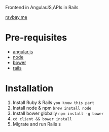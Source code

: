 Frontend in AngularJS,APIs in Rails

[ravbay.me](http://ravbay.me)

# Pre-requisites

- [angular.js](https://angularjs.org/)
- [node](https://nodejs.org)
- [bower](http://bower.io/)
- [rails](https://rubyonrails.org)

# Installation

1. Install Ruby & Rails `you know this part`
2. Install node & npm `brew install node`
3. Install bower globally `npm install -g bower`
4. `cd client && bower install`
5. Migrate and run Rails s
